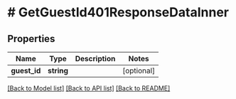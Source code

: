 # # GetGuestId401ResponseDataInner

## Properties

Name | Type | Description | Notes
------------ | ------------- | ------------- | -------------
**guest_id** | **string** |  | [optional]

[[Back to Model list]](../../README.md#models) [[Back to API list]](../../README.md#endpoints) [[Back to README]](../../README.md)
